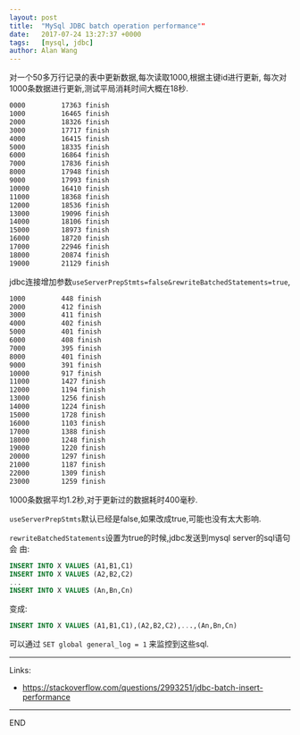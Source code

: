```yaml
---
layout: post
title:  "MySql JDBC batch operation performance""
date:   2017-07-24 13:27:37 +0000
tags:   [mysql, jdbc]
author: Alan Wang
---
```

对一个50多万行记录的表中更新数据,每次读取1000,根据主键id进行更新,
每次对1000条数据进行更新,测试平局消耗时间大概在18秒.

```markdown
0000	 	 17363 finish
1000	 	 16465 finish
2000	 	 18326 finish
3000	 	 17717 finish
4000	 	 16415 finish
5000	 	 18335 finish
6000	 	 16864 finish
7000	 	 17836 finish
8000	 	 17948 finish
9000	 	 17993 finish
10000	 	 16410 finish
11000	 	 18368 finish
12000	 	 18536 finish
13000	 	 19096 finish
14000	 	 18106 finish
15000	 	 18973 finish
16000	 	 18720 finish
17000	 	 22946 finish
18000	 	 20874 finish
19000	 	 21129 finish
```

jdbc连接增加参数`useServerPrepStmts=false&rewriteBatchedStatements=true`,

```markdown
1000	 	 448 finish
2000	 	 412 finish
3000	 	 411 finish
4000	 	 402 finish
5000	 	 401 finish
6000	 	 408 finish
7000	 	 395 finish
8000	 	 401 finish
9000	 	 391 finish
10000	 	 917 finish
11000	 	 1427 finish
12000	 	 1194 finish
13000	 	 1256 finish
14000	 	 1224 finish
15000	 	 1728 finish
16000	 	 1103 finish
17000	 	 1388 finish
18000	 	 1248 finish
19000	 	 1220 finish
20000	 	 1297 finish
21000	 	 1187 finish
22000	 	 1309 finish
23000	 	 1259 finish
```
1000条数据平均1.2秒,对于更新过的数据耗时400毫秒.

`useServerPrepStmts`默认已经是false,如果改成true,可能也没有太大影响.

`rewriteBatchedStatements`设置为true的时候,jdbc发送到mysql server的sql语句会
由:
```sql
INSERT INTO X VALUES (A1,B1,C1)
INSERT INTO X VALUES (A2,B2,C2)
...
INSERT INTO X VALUES (An,Bn,Cn)
```
变成:
```sql
INSERT INTO X VALUES (A1,B1,C1),(A2,B2,C2),...,(An,Bn,Cn)
```

可以通过 `SET global general_log = 1` 来监控到这些sql.

---
Links:
- https://stackoverflow.com/questions/2993251/jdbc-batch-insert-performance


---
END

